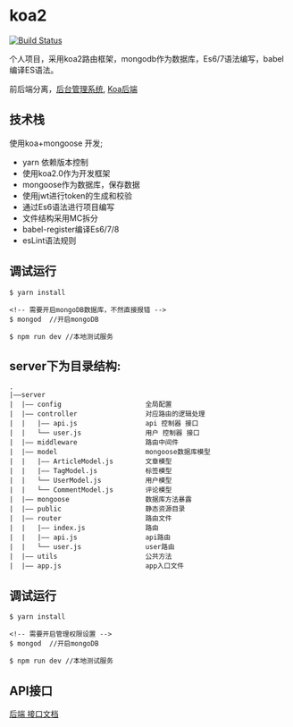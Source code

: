 # koa2

[![Build Status](https://travis-ci.org/HerryLo/koa-mongoDB.svg?branch=master)](https://travis-ci.org/HerryLo/koa-mongoDB)
  
  个人项目，采用koa2路由框架，mongodb作为数据库，Es6/7语法编写，babel编译ES语法。
  
  前后端分离，[后台管理系统](https://github.com/HerryLo/vue-Bam), [Koa后端](https://github.com/HerryLo/koa-mongoDB)

## 技术栈
使用koa+mongoose 开发;

* yarn 依赖版本控制
* 使用koa2.0作为开发框架
* mongoose作为数据库，保存数据
* 使用jwt进行token的生成和校验
* 通过Es6语法进行项目编写
* 文件结构采用MC拆分
* babel-register编译Es6/7/8
* esLint语法规则

## 调试运行
```
$ yarn install 

<!-- 需要开启mongoDB数据库，不然直接报错 -->
$ mongod  //开启mongoDB

$ npm run dev //本地测试服务
```

## server下为目录结构:
```
.
|——server
|  |—— config                     全局配置
|  |—— controller                 对应路由的逻辑处理
|  |   |—— api.js                 api 控制器 接口
|  |   └── user.js                用户 控制器 接口
|  |—— middleware                 路由中间件
|  |—— model                      mongoose数据库模型
|  |   |—— ArticleModel.js        文章模型
|  |   |—— TagModel.js            标签模型
|  |   └── UserModel.js           用户模型
|  |   └── CommentModel.js        评论模型
|  |—— mongoose                   数据库方法暴露
|  |—— public                     静态资源目录
|  |—— router                     路由文件
|  |   |—— index.js               路由
|  |   |—— api.js                 api路由
|  |   └── user.js                user路由
|  |—— utils                      公共方法
|  |—— app.js                     app入口文件
```

## 调试运行
```
$ yarn install 

<!-- 需要开启管理权限设置 -->
$ mongod  //开启mongoDB

$ npm run dev //本地测试服务
```

## API接口
  [后端 接口文档](https://github.com/HerryLo/koa-mongoDB/wiki/API-%E6%8E%A5%E5%8F%A3)
